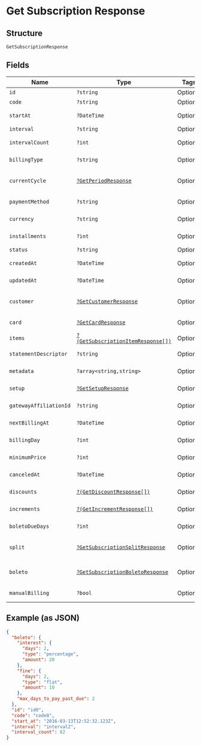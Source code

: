 
# Get Subscription Response

## Structure

`GetSubscriptionResponse`

## Fields

| Name | Type | Tags | Description | Getter | Setter |
|  --- | --- | --- | --- | --- | --- |
| `id` | `?string` | Optional | - | getId(): ?string | setId(?string id): void |
| `code` | `?string` | Optional | - | getCode(): ?string | setCode(?string code): void |
| `startAt` | `?DateTime` | Optional | - | getStartAt(): ?\DateTime | setStartAt(?\DateTime startAt): void |
| `interval` | `?string` | Optional | - | getInterval(): ?string | setInterval(?string interval): void |
| `intervalCount` | `?int` | Optional | - | getIntervalCount(): ?int | setIntervalCount(?int intervalCount): void |
| `billingType` | `?string` | Optional | - | getBillingType(): ?string | setBillingType(?string billingType): void |
| `currentCycle` | [`?GetPeriodResponse`](../../doc/models/get-period-response.md) | Optional | - | getCurrentCycle(): ?GetPeriodResponse | setCurrentCycle(?GetPeriodResponse currentCycle): void |
| `paymentMethod` | `?string` | Optional | - | getPaymentMethod(): ?string | setPaymentMethod(?string paymentMethod): void |
| `currency` | `?string` | Optional | - | getCurrency(): ?string | setCurrency(?string currency): void |
| `installments` | `?int` | Optional | - | getInstallments(): ?int | setInstallments(?int installments): void |
| `status` | `?string` | Optional | - | getStatus(): ?string | setStatus(?string status): void |
| `createdAt` | `?DateTime` | Optional | - | getCreatedAt(): ?\DateTime | setCreatedAt(?\DateTime createdAt): void |
| `updatedAt` | `?DateTime` | Optional | - | getUpdatedAt(): ?\DateTime | setUpdatedAt(?\DateTime updatedAt): void |
| `customer` | [`?GetCustomerResponse`](../../doc/models/get-customer-response.md) | Optional | - | getCustomer(): ?GetCustomerResponse | setCustomer(?GetCustomerResponse customer): void |
| `card` | [`?GetCardResponse`](../../doc/models/get-card-response.md) | Optional | - | getCard(): ?GetCardResponse | setCard(?GetCardResponse card): void |
| `items` | [`?(GetSubscriptionItemResponse[])`](../../doc/models/get-subscription-item-response.md) | Optional | - | getItems(): ?array | setItems(?array items): void |
| `statementDescriptor` | `?string` | Optional | - | getStatementDescriptor(): ?string | setStatementDescriptor(?string statementDescriptor): void |
| `metadata` | `?array<string,string>` | Optional | - | getMetadata(): ?array | setMetadata(?array metadata): void |
| `setup` | [`?GetSetupResponse`](../../doc/models/get-setup-response.md) | Optional | - | getSetup(): ?GetSetupResponse | setSetup(?GetSetupResponse setup): void |
| `gatewayAffiliationId` | `?string` | Optional | Affiliation Code | getGatewayAffiliationId(): ?string | setGatewayAffiliationId(?string gatewayAffiliationId): void |
| `nextBillingAt` | `?DateTime` | Optional | - | getNextBillingAt(): ?\DateTime | setNextBillingAt(?\DateTime nextBillingAt): void |
| `billingDay` | `?int` | Optional | - | getBillingDay(): ?int | setBillingDay(?int billingDay): void |
| `minimumPrice` | `?int` | Optional | - | getMinimumPrice(): ?int | setMinimumPrice(?int minimumPrice): void |
| `canceledAt` | `?DateTime` | Optional | - | getCanceledAt(): ?\DateTime | setCanceledAt(?\DateTime canceledAt): void |
| `discounts` | [`?(GetDiscountResponse[])`](../../doc/models/get-discount-response.md) | Optional | Subscription discounts | getDiscounts(): ?array | setDiscounts(?array discounts): void |
| `increments` | [`?(GetIncrementResponse[])`](../../doc/models/get-increment-response.md) | Optional | Subscription increments | getIncrements(): ?array | setIncrements(?array increments): void |
| `boletoDueDays` | `?int` | Optional | Days until boleto expires | getBoletoDueDays(): ?int | setBoletoDueDays(?int boletoDueDays): void |
| `split` | [`?GetSubscriptionSplitResponse`](../../doc/models/get-subscription-split-response.md) | Optional | Subscription's split response | getSplit(): ?GetSubscriptionSplitResponse | setSplit(?GetSubscriptionSplitResponse split): void |
| `boleto` | [`?GetSubscriptionBoletoResponse`](../../doc/models/get-subscription-boleto-response.md) | Optional | - | getBoleto(): ?GetSubscriptionBoletoResponse | setBoleto(?GetSubscriptionBoletoResponse boleto): void |
| `manualBilling` | `?bool` | Optional | - | getManualBilling(): ?bool | setManualBilling(?bool manualBilling): void |

## Example (as JSON)

```json
{
  "boleto": {
    "interest": {
      "days": 2,
      "type": "percentage",
      "amount": 20
    },
    "fine": {
      "days": 2,
      "type": "flat",
      "amount": 10
    },
    "max_days_to_pay_past_due": 2
  },
  "id": "id0",
  "code": "code8",
  "start_at": "2016-03-13T12:52:32.123Z",
  "interval": "interval2",
  "interval_count": 82
}
```

